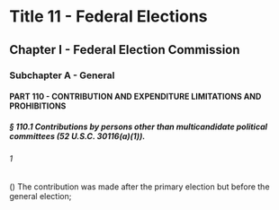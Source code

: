 
# Title 11 - Federal Elections
## Chapter I - Federal Election Commission
### Subchapter A - General
#### PART 110 - CONTRIBUTION AND EXPENDITURE LIMITATIONS AND PROHIBITIONS
##### § 110.1 Contributions by persons other than multicandidate political committees (52 U.S.C. 30116(a)(1)).
###### 1

() The contribution was made after the primary election but before the general election;

